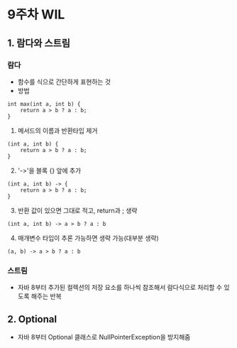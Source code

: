 # 9주차 WIL 
## 1. 람다와 스트림
### 람다
- 함수를 식으로 간단하게 표현하는 것
- 방법
```
int max(int a, int b) {
	return a > b ? a : b;
}
```
1) 메서드의 이름과 반환타입 제거
```
(int a, int b) {
	return a > b ? a : b;
}
```
2) '->'을 블록 {} 앞에 추가
```
(int a, int b) -> {
	return a > b ? a : b;
}
```
3) 반환 값이 있으면 그대로 적고, return과 ; 생략
```
(int a, int b) -> a > b ? a : b
```
4) 매개변수 타입이 추론 가능하면 생략 가능(대부분 생략)
```
(a, b) -> a > b ? a : b
```
### 스트림
- 자바 8부터 추가된 컬렉션의 저장 요소를 하나씩 참조해서 람다식으로 처리할 수 있도록 해주는 반복
## 2. Optional
- 자바 8부터 Optional<T> 클래스로 NullPointerException을 방지해줌 
